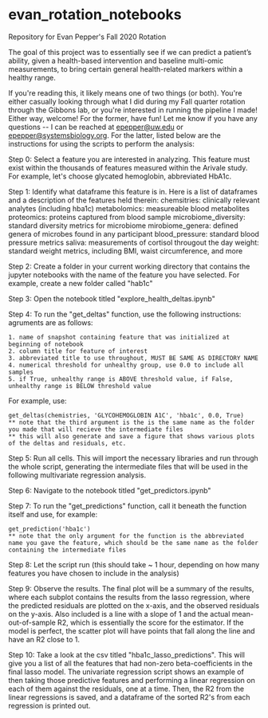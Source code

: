 # evan_rotation_notebooks
Repository for Evan Pepper's Fall 2020 Rotation

The goal of this project was to essentially see if we can predict a patient’s ability, given a health-based intervention and baseline multi-omic measurements, to bring certain general health-related markers within a healthy range.

If you're reading this, it likely means one of two things (or both). You're either casually looking through what I did during my Fall quarter rotation through the Gibbons lab, or you're interested in running the pipeline I made! Either way, welcome! For the former, have fun! Let me know if you have any questions -- I can be reached at epepper@uw.edu or epepper@systemsbiology.org. For the latter, listed below are the instructions for using the scripts to perform the analysis:

Step 0: Select a feature you are interested in analyzing. This feature must exist within the thousands of features measured within the Arivale study. For example, let's choose glycated hemoglobin, abbreviated HbA1c.

Step 1: Identify what dataframe this feature is in. Here is a list of dataframes and a description of the features held therein:
  chemsitries: clinically relevant analytes (including hba1c)
  metabolomics: measureable blood metabolites
  proteomics: proteins captured from blood sample
  microbiome_diversity: standard diversity metrics for microbiome
  mirobiome_genera: defined genera of microbes found in any participant
  blood_pressure: standard blood pressure metrics
  saliva: measurements of cortisol througout the day
  weight: standard weight metrics, including BMI, waist circumference, and more
  
Step 2: Create a folder in your current working directory that contains the jupyter notebooks with the name of the feature you have selected. For example, create a new folder called "hab1c"

Step 3: Open the notebook titled "explore_health_deltas.ipynb"

Step 4: To run the "get_deltas" function, use the following instructions:
  agruments are as follows:
  
    1. name of snapshot containing feature that was initialized at beginning of notebook    
    2. column title for feature of interest
    3. abbreviated title to use throughout, MUST BE SAME AS DIRECTORY NAME
    4. numerical threshold for unhealthy group, use 0.0 to include all samples
    5. if True, unhealthy range is ABOVE threshold value, if False, unhealthy range is BELOW threshold value
  
For example, use: 

    get_deltas(chemistries, 'GLYCOHEMOGLOBIN A1C', 'hba1c', 0.0, True)
    ** note that the third argument is the is the same name as the folder you made that will recieve the intermediate files
    ** this will also generate and save a figure that shows various plots of the deltas and residuals, etc.
    
Step 5: Run all cells. This will import the necessary libraries and run through the whole script, generating the intermediate files that will be used in the following multivariate regression analysis.

Step 6: Navigate to the notebook titled "get_predictors.ipynb"

Step 7: To run the "get_predictions" function, call it beneath the function itself and use, for example: 

    get_prediction('hba1c')
    ** note that the only argument for the function is the abbreviated name you gave the feature, which should be the same name as the folder containing the intermediate files
  
Step 8: Let the script run (this should take ~ 1 hour, depending on how many features you have chosen to include in the analysis)

Step 9: Observe the results. The final plot will be a summary of the results, where each subplot contains the results from the lasso regression, where the predicted residuals are plotted on the x-axis, and the observed residuals on the y-axis. Also included is a line with a slope of 1 and the actual mean-out-of-sample R2, which is essentially the score for the estimator. If the model is perfect, the scatter plot will have points that fall along the line and have an R2 close to 1.

Step 10: Take a look at the csv titled "hba1c_lasso_predictions". This will give you a list of all the features that had non-zero beta-coefficients in the final lasso model. The univariate regression script shows an example of then taking those predictive features and performing a linear regression on each of them against the residuals, one at a time. Then, the R2 from the linear regressions is saved, and a dataframe of the sorted R2's from each regression is printed out.
